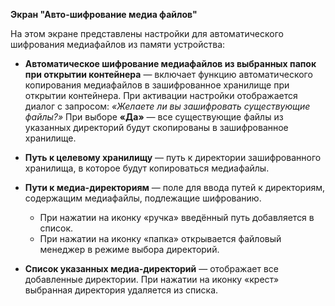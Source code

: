 **Экран "Авто-шифрование медиа файлов"**

На этом экране представлены настройки для автоматического шифрования медиафайлов из памяти устройства:

-   **Автоматическое шифрование медиафайлов из выбранных папок при открытии контейнера** — включает функцию автоматического копирования медиафайлов в зашифрованное хранилище при открытии контейнера. 
	При активации настройки отображается диалог с запросом: _«Желаете ли вы зашифровать существующие файлы?»_ 
    При выборе **«Да»** — все существующие файлы из указанных директорий будут скопированы в зашифрованное хранилище.
    
-   **Путь к целевому хранилищу** — путь к директории зашифрованного хранилища, в которое будут копироваться медиафайлы.

-   **Пути к медиа-директориям** — поле для ввода путей к директориям, содержащим медиафайлы, подлежащие шифрованию.
    -   При нажатии на иконку «ручка» введённый путь добавляется в список.
    -   При нажатии на иконку «папка» открывается файловый менеджер в режиме выбора директорий.

-   **Список указанных медиа-директорий** — отображает все добавленные директории. 
    При нажатии на иконку «крест» выбранная директория удаляется из списка.